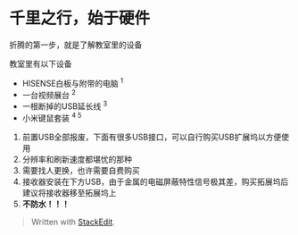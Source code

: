 # 千里之行，始于硬件

折腾的第一步，就是了解教室里的设备

教室里有以下设备

- HISENSE白板与附带的电脑 <sup> 1 </sup>
- 一台视频展台 <sup> 2 </sup>
- 一根断掉的USB延长线 <sup> 3 </sup>
- 小米键鼠套装 <sup> 4 5 </sup> 

 1. 前置USB全部报废，下面有很多USB接口，可以自行购买USB扩展坞以方便使用
 2. 分辨率和刷新速度都堪忧的那种
 3. 需要找人更换，也许需要自费购买
 4. 接收器安装在下方USB，由于金属的电磁屏蔽特性信号极其差，购买拓展坞后建议将接收器移至拓展坞上
 5. __不防水！！！__

> Written with [StackEdit](https://stackedit.cn/).
<!--stackedit_data:
eyJoaXN0b3J5IjpbMTU1ODIzNTEwOCwxNTI4MTU5MDA3LC0xNj
cyODc4Njc5XX0=
-->